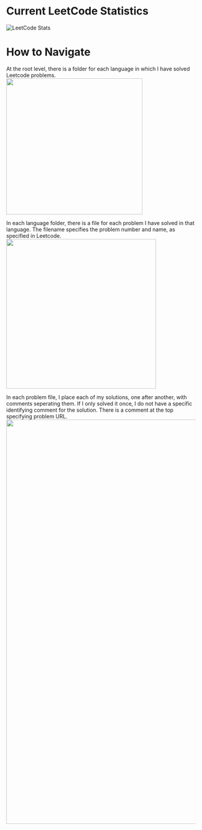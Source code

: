 # Current LeetCode Statistics

![LeetCode Stats](https://leetcard.jacoblin.cool/zd_codes?theme=dark&font=IBM%20Plex%20Sans%20Devanagari&ext=activity)

# How to Navigate

At the root level, there is a folder for each language in which I have solved Leetcode problems. \
<img width="362" src="https://github.com/user-attachments/assets/e14b8f6b-41c8-4d2a-8127-2ca1eb721317">

In each language folder, there is a file for each problem I have solved in that language. The filename specifies the problem number and name, as specified in Leetcode. \
<img width="398" src="https://github.com/user-attachments/assets/a1522642-0f48-4e42-9d7d-8dd7ac946f3c">

In each problem file, I place each of my solutions, one after another, with comments seperating them. If I only solved it once, I do not have a specific identifying comment for the solution. There is a comment at the top specifying problem URL. \
<img width="1075" src="https://github.com/user-attachments/assets/7ade5481-09ab-428f-afc6-62bf3f77eda5">
